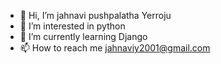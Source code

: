 - 👋 Hi, I’m jahnavi pushpalatha Yerroju
- 👀 I’m interested in python 
- 🌱 I’m currently learning Django
- 📫 How to reach me jahnaviy2001@gmail.com

